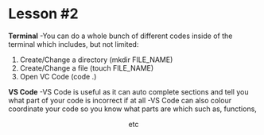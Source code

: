 # Lesson #2

**Terminal**
-You can do a whole bunch of different codes inside of the terminal which includes, but not limited:
1. Create/Change a directory (mkdir FILE_NAME)
2. Create/Change a file (touch FILE_NAME)
3. Open VC Code (code .)

**VS Code**
-VS Code is useful as it can auto complete sections and tell you what part of your code is incorrect if at all
-VS Code can also colour coordinate your code so you know what parts are which such as, functions, <header> etc
